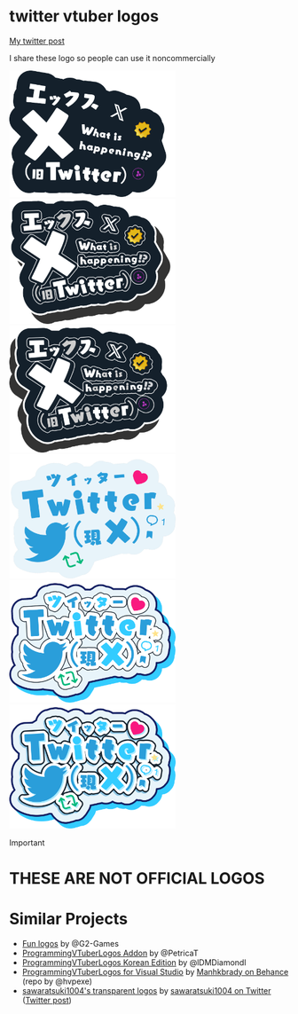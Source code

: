 # twitter vtuber logos
[My twitter post](https://x.com/210on/status/1782415948886294905)

I share these logo so people can use it noncommercially

<img width="300" src="vtuberlogo_x_v1.png">
<img width="300" src="vtuberlogo_x_v2.png">
<img width="300" src="vtuberlogo_x_v3.png">
<img width="300" src="vtuberlogo_twitter_v1.png">
<img width="300" src="vtuberlogo_twitter_v2.png">
<img width="300" src="vtuberlogo_twitter_v3.png">

> [!IMPORTANT]
> # THESE ARE NOT OFFICIAL LOGOS

# Similar Projects
- [Fun logos](https://github.com/G2-Games/fun-logos) by @G2-Games
- [ProgrammingVTuberLogos Addon](https://github.com/PetricaT/ProgrammingVTuberLogos-Addon) by @PetricaT
- [ProgrammingVTuberLogos Korean Edition](https://github.com/lDMDiamondl/ProgrammingVTuberLogosKR/) by @lDMDiamondl
- [ProgrammingVTuberLogos for Visual Studio](https://github.com/hvpexe/ProgrammingVTuberLogos-VisualStudio/) by [Manhkbrady on Behance](https://www.behance.net/Manhkbrady) (repo by @hvpexe)
- [sawaratsuki1004's transparent logos](https://onedrive.live.com/?id=4B3290FB3CEB441A!9144&resid=4B3290FB3CEB441A!9144&ithint=folder&authkey=!ADkelorAY-HPbS4&cid=4b3290fb3ceb441a) by [sawaratsuki1004 on Twitter](https://twitter.com/sawaratsuki1004) ([Twitter post](https://twitter.com/sawaratsuki1004/status/1782079506083381657))
